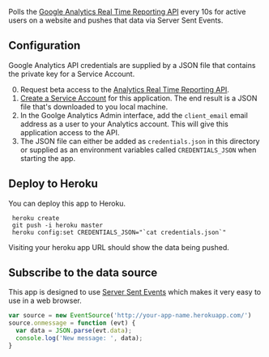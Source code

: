 Polls the [Google Analytics Real Time Reporting API](https://developers.google.com/analytics/devguides/reporting/realtime/v3/) every 10s for active users on a website and pushes that data via Server Sent Events.

Configuration
---

Google Analytics API credentials are supplied by a JSON file that contains the private key for a Service Account.

0. Request beta access to the [Analytics Real Time Reporting API](https://developers.google.com/analytics/devguides/reporting/realtime/v3/).
1. [Create a Service Account](https://developers.google.com/identity/protocols/OAuth2ServiceAccount#creatinganaccount) for this application. The end result is a JSON file that's downloaded to you local machine.
2. In the Goolge Analytics Admin interface, add the `client_email` email address as a user to your Analytics account. This will give this application access to the API.
3. The JSON file can either be added as `credentials.json` in this directory or supplied as an environment variables called `CREDENTIALS_JSON` when starting the app.

Deploy to Heroku
---

You can deploy this app to Heroku.

     heroku create
     git push -i heroku master
     heroku config:set CREDENTIALS_JSON="`cat credentials.json`"
     
Visiting your heroku app URL should show the data being pushed.

Subscribe to the data source
---

This app is designed to use [Server Sent Events](https://developer.mozilla.org/en-US/docs/Web/API/Server-sent_events/Using_server-sent_events) which makes it very easy to use in a web browser.

```js  
var source = new EventSource('http://your-app-name.herokuapp.com/')
source.onmessage = function (evt) {
  var data = JSON.parse(evt.data);
  console.log('New message: ', data);
}
```